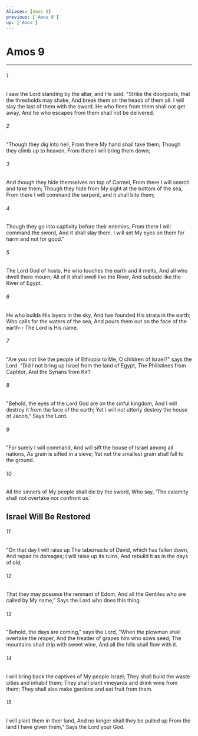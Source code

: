 ```yaml
---
Aliases: [Amos 9]
previous: ['Amos 8']
up: ['Amos']
---
```

# Amos 9

***


###### 1 
I saw the Lord standing by the altar, and He said: "Strike the doorposts, that the thresholds may shake, And break them on the heads of them all. I will slay the last of them with the sword. He who flees from them shall not get away, And he who escapes from them shall not be delivered. 

###### 2 
"Though they dig into hell, From there My hand shall take them; Though they climb up to heaven, From there I will bring them down; 

###### 3 
And though they hide themselves on top of Carmel, From there I will search and take them; Though they hide from My sight at the bottom of the sea, From there I will command the serpent, and it shall bite them; 

###### 4 
Though they go into captivity before their enemies, From there I will command the sword, And it shall slay them. I will set My eyes on them for harm and not for good." 

###### 5 
The Lord God of hosts, He who touches the earth and it melts, And all who dwell there mourn; All of it shall swell like the River, And subside like the River of Egypt. 

###### 6 
He who builds His layers in the sky, And has founded His strata in the earth; Who calls for the waters of the sea, And pours them out on the face of the earth-- The Lord is His name. 

###### 7 
"Are you not like the people of Ethiopia to Me, O children of Israel?" says the Lord. "Did I not bring up Israel from the land of Egypt, The Philistines from Caphtor, And the Syrians from Kir? 

###### 8 
"Behold, the eyes of the Lord God are on the sinful kingdom, And I will destroy it from the face of the earth; Yet I will not utterly destroy the house of Jacob," Says the Lord. 

###### 9 
"For surely I will command, And will sift the house of Israel among all nations, As grain is sifted in a sieve; Yet not the smallest grain shall fall to the ground. 

###### 10 
All the sinners of My people shall die by the sword, Who say, 'The calamity shall not overtake nor confront us.' 

## Israel Will Be Restored 

###### 11 
"On that day I will raise up The tabernacle of David, which has fallen down, And repair its damages; I will raise up its ruins, And rebuild it as in the days of old; 

###### 12 
That they may possess the remnant of Edom, And all the Gentiles who are called by My name," Says the Lord who does this thing. 

###### 13 
"Behold, the days are coming," says the Lord, "When the plowman shall overtake the reaper, And the treader of grapes him who sows seed; The mountains shall drip with sweet wine, And all the hills shall flow with it. 

###### 14 
I will bring back the captives of My people Israel; They shall build the waste cities and inhabit them; They shall plant vineyards and drink wine from them; They shall also make gardens and eat fruit from them. 

###### 15 
I will plant them in their land, And no longer shall they be pulled up From the land I have given them," Says the Lord your God.
